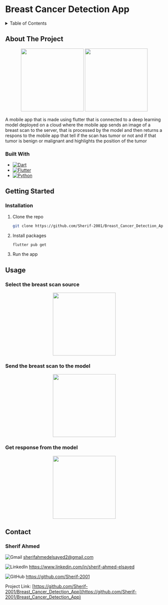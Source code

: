 # Breast Cancer Detection App

<!-- TABLE OF CONTENTS -->
<details>
  <summary>Table of Contents</summary>
  <ol>
    <li>
      <a href="#about-the-project">About The Project</a>
      <ul>
        <li><a href="#built-with">Built With</a></li>
      </ul>
    </li>
    <li>
      <a href="#getting-started">Getting Started</a>
      <ul>
        <li><a href="#installation">Installation</a></li>
      </ul>
    </li>
    <li><a href="#usage">Usage</a></li>
    <li><a href="#contact">Contact</a></li>
    <li><a href="#acknowledgments">Acknowledgments</a></li>
  </ol>
</details>



<!-- ABOUT THE PROJECT -->
## About The Project

<p align="center">
<img src="https://user-images.githubusercontent.com/93449171/221952958-3a5a7865-ccc2-4fe1-9d10-2420fdfdca91.png" width="200">
<img src="https://user-images.githubusercontent.com/93449171/221951860-671614ef-3f7b-4122-86b2-a97fc0aec810.png" width="200">
</p>

A mobile app that is made using flutter that is connected to a deep learning model deployed on a cloud where the mobile app sends an image of a breast scan to the server, that is processed by the model and then returns a respons to the mobile app that tell if the scan has tumor or not and if that tumor is benign or malignant and highlights the position of the tumor


### Built With

- [![Dart](https://img.shields.io/badge/dart-%230175C2.svg?style=for-the-badge&logo=dart&logoColor=white)](https://dart.dev)
- [![Flutter](https://img.shields.io/badge/Flutter-%2302569B.svg?style=for-the-badge&logo=Flutter&logoColor=white)](https://flutter.dev)
- [![Python](https://img.shields.io/badge/python-3670A0?style=for-the-badge&logo=python&logoColor=ffdd54)](https://www.python.org)

<!-- GETTING STARTED -->
## Getting Started

### Installation

1. Clone the repo
   ```sh
   git clone https://github.com/Sherif-2001/Breast_Cancer_Detection_App.git
   ```
2. Install packages
   ```sh
   flutter pub get
   ```
3. Run the app



<!-- USAGE EXAMPLES -->

## Usage

### Select the breast scan source
<p align="center"><img src="https://user-images.githubusercontent.com/93449171/221951875-3d870270-3b2f-455a-93bc-f2dd76ce42e8.png" width="200"></p>

### Send the breast scan to the model
<p align="center"><img src="https://user-images.githubusercontent.com/93449171/221955176-dfd041d9-f241-49b4-8537-d29f26642a3e.png" width="200"></p>

### Get response from the model
<p align="center"><img src="https://user-images.githubusercontent.com/93449171/221956158-bd068b20-3803-47d0-8ab9-3db0b555806a.png" width="200"></p>


<!-- CONTACT -->
## Contact


### Sherif Ahmed

![Gmail](https://img.shields.io/badge/Gmail-D14836?style=for-the-badge&logo=gmail&logoColor=white) sherifahmedelsayed2@gmail.com

![LinkedIn](https://img.shields.io/badge/linkedin-%230077B5.svg?style=for-the-badge&logo=linkedin&logoColor=white) https://www.linkedin.com/in/sherif-ahmed-elsayed

![GitHub](https://img.shields.io/badge/github-%23121011.svg?style=for-the-badge&logo=github&logoColor=white) https://github.com/Sherif-2001


Project Link: [https://github.com/Sherif-2001/Breast_Cancer_Detection_App](https://github.com/Sherif-2001/Breast_Cancer_Detection_App)
